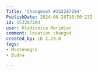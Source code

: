 ```yaml
---
Title: 'Changeset #153287284'
PublishDate: 2024-06-28T10:50:23Z
id: 153287284
user: Kladionica Meridian
comment: location changed
created_by: iD 2.29.0
tags:
- Montenegro
- Budva

---
```


